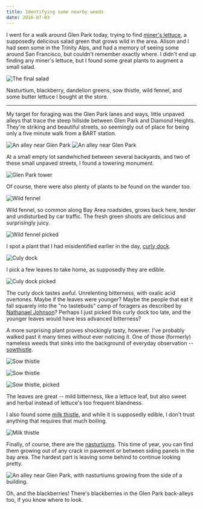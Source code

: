 ```yaml
---
title: Identifying some nearby weeds
date: 2016-07-03
---
```


I went for a walk around Glen Park today, trying to find [miner's lettuce](https://en.wikipedia.org/wiki/Claytonia_perfoliata), a supposedly delicious salad green that grows wild in the area. Alison and I had seen some in the Trinity Alps, and had a memory of seeing some around San Francisco, but couldn't remember exactly where. I didn't end up finding any miner's lettuce, but I found some great plants to augment a small salad.

![The final salad](/images/foraging/salad.jpg)

Nasturtium, blackberry, dandelion greens, sow thistle, wild fennel, and some butter lettuce I bought at the store.

---

My target for foraging was the Glen Park lanes and ways, little unpaved alleys that trace the steep hillside between Glen Park and Diamond Heights. They're striking and beautiful streets, so seemingly out of place for being only a five minute walk from a BART station.

![An alley near Glen Park](/images/foraging/alley3.jpg)
![An alley near Glen Park](/images/foraging/alley1.jpg)

At a small empty lot sandwhiched between several backyards, and two of these small unpaved streets, I found a towering monument.

![Glen Park tower](/images/foraging/tower.jpg)

Of course, there were also plenty of plants to be found on the wander too.

![Wild fennel](/images/foraging/wildfennel.jpg)

Wild fennel, so common along Bay Area roadsides, grows back here, tender and undisturbed by car traffic. The fresh green shoots are delicious and surprisingly juicy.

![Wild fennel picked](/images/foraging/wildfennel2.jpg)

I spot a plant that I had misidentified earlier in the day, [curly dock](https://en.wikipedia.org/wiki/Rumex_crispus).

![Culy dock](/images/foraging/dock1.jpg)

I pick a few leaves to take home, as supposedly they are edible.

![Culy dock picked](/images/foraging/dock2.jpg)

The curly dock tastes awful. Unrelenting bitterness, with oxalic acid overtones. Maybe if the leaves were younger? Maybe the people that eat it fall squarely into the "no tastebuds" camp of foragers as described by [Nathanael Johnson](https://www.amazon.com/Unseen-City-Majesty-Discreet-Wilderness/dp/1623363853)? Perhaps I just picked this curly dock too late, and the younger leaves would have less advanced bitterness?

A more surprising plant proves shockingly tasty, however. I've probably walked past it many times without ever noticing it. One of those (formerly) nameless weeds that sinks into the background of everyday observation -- [sowthistle](https://en.wikipedia.org/wiki/Sonchus).

![Sow thistle](/images/foraging/sowthistle2.JPG)

![Sow thistle](/images/foraging/sowthistle.JPG)

![Sow thistle, picked](/images/foraging/sowthistle3.jpg)

The leaves are great -- mild bitterness, like a lettuce leaf, but also sweet and herbal instead of lettuce's too frequent blandness.

I also found some [milk thistle](https://en.wikipedia.org/wiki/Silybum_marianum), and while it is supposedly edible, I don't trust anything that requires that much boiling.

![Milk thistle](/images/foraging/milkthistle.jpg)

Finally, of course, there are the [nasturtiums](https://en.wikipedia.org/wiki/Tropaeolum). This time of year, you can find them growing out of any crack in pavement or between siding panels in the bay area. The hardest part is leaving some behind to continue looking pretty.

![An alley near Glen Park, with nasturtiums growing from the side of a building.](/images/foraging/alley2.jpg)

Oh, and the blackberries! There's blackberries in the Glen Park back-alleys too, if you know where to look.